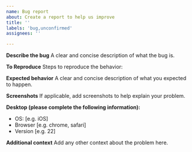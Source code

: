```yaml
---
name: Bug report
about: Create a report to help us improve
title: ''
labels: 'bug,unconfirmed'
assignees: ''

---
```


<!--
  - Use English language !
  - If you have a question or need assistance, use https://stackoverflow.com/questions/ask?tags=vue3-sfc-loader instead.
  - https://jsfiddle.net/b1uvxaoj/2/ can help to create your test case.
-->


**Describe the bug**
A clear and concise description of what the bug is.

**To Reproduce**
Steps to reproduce the behavior:

**Expected behavior**
A clear and concise description of what you expected to happen.

**Screenshots**
If applicable, add screenshots to help explain your problem.

**Desktop (please complete the following information):**
 - OS: [e.g. iOS]
 - Browser [e.g. chrome, safari]
 - Version [e.g. 22]

**Additional context**
Add any other context about the problem here.
